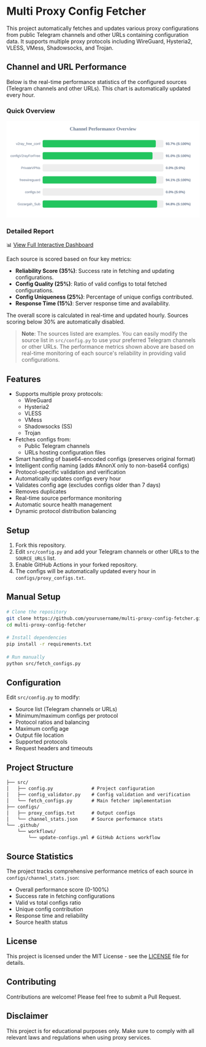# Multi Proxy Config Fetcher

This project automatically fetches and updates various proxy configurations from public Telegram channels and other URLs containing configuration data. It supports multiple proxy protocols including WireGuard, Hysteria2, VLESS, VMess, Shadowsocks, and Trojan.

## Channel and URL Performance

Below is the real-time performance statistics of the configured sources (Telegram channels and other URLs). This chart is automatically updated every hour.

### Quick Overview
<div align="center">
  <a href="assets/channel_stats_chart.svg">
    <img src="assets/channel_stats_chart.svg" alt="Source Performance Statistics" width="800">
  </a>
</div>

### Detailed Report
📊 [View Full Interactive Dashboard](https://htmlpreview.github.io/?https://github.com/4n0nymou3/multi-proxy-config-fetcher/blob/main/assets/performance_report.html)

Each source is scored based on four key metrics:
- **Reliability Score (35%)**: Success rate in fetching and updating configurations.
- **Config Quality (25%)**: Ratio of valid configs to total fetched configurations.
- **Config Uniqueness (25%)**: Percentage of unique configs contributed.
- **Response Time (15%)**: Server response time and availability.

The overall score is calculated in real-time and updated hourly. Sources scoring below 30% are automatically disabled.

> **Note**: The sources listed are examples. You can easily modify the source list in `src/config.py` to use your preferred Telegram channels or other URLs. The performance metrics shown above are based on real-time monitoring of each source's reliability in providing valid configurations.

## Features

- Supports multiple proxy protocols:
  - WireGuard
  - Hysteria2
  - VLESS
  - VMess
  - Shadowsocks (SS)
  - Trojan
- Fetches configs from:
  - Public Telegram channels
  - URLs hosting configuration files
- Smart handling of base64-encoded configs (preserves original format)
- Intelligent config naming (adds #AnonX only to non-base64 configs)
- Protocol-specific validation and verification
- Automatically updates configs every hour
- Validates config age (excludes configs older than 7 days)
- Removes duplicates
- Real-time source performance monitoring
- Automatic source health management
- Dynamic protocol distribution balancing

## Setup

1. Fork this repository.
2. Edit `src/config.py` and add your Telegram channels or other URLs to the `SOURCE_URLS` list.
3. Enable GitHub Actions in your forked repository.
4. The configs will be automatically updated every hour in `configs/proxy_configs.txt`.

## Manual Setup

```bash
# Clone the repository
git clone https://github.com/yourusername/multi-proxy-config-fetcher.git
cd multi-proxy-config-fetcher

# Install dependencies
pip install -r requirements.txt

# Run manually
python src/fetch_configs.py
```

## Configuration

Edit `src/config.py` to modify:
- Source list (Telegram channels or URLs)
- Minimum/maximum configs per protocol
- Protocol ratios and balancing
- Maximum config age
- Output file location
- Supported protocols
- Request headers and timeouts

## Project Structure

```
├── src/
│   ├── config.py              # Project configuration
│   ├── config_validator.py    # Config validation and verification
│   └── fetch_configs.py       # Main fetcher implementation
├── configs/
│   ├── proxy_configs.txt      # Output configs
│   └── channel_stats.json     # Source performance stats
└── .github/
    └── workflows/
        └── update-configs.yml # GitHub Actions workflow
```

## Source Statistics

The project tracks comprehensive performance metrics of each source in `configs/channel_stats.json`:
- Overall performance score (0-100%)
- Success rate in fetching configurations
- Valid vs total configs ratio
- Unique config contribution
- Response time and reliability
- Source health status

## License

This project is licensed under the MIT License - see the [LICENSE](LICENSE) file for details.

## Contributing

Contributions are welcome! Please feel free to submit a Pull Request.

## Disclaimer

This project is for educational purposes only. Make sure to comply with all relevant laws and regulations when using proxy services.